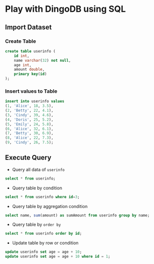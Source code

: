 # Play with DingoDB using SQL

## Import Dataset

### Create Table

```sql
create table userinfo (
    id int,
    name varchar(32) not null,
    age int,
    amount double,
    primary key(id)
);
```

### Insert values to Table

```sql
insert into userinfo values
(1, 'Alice', 18, 3.5),
(2, 'Betty', 22, 4.1),
(3, 'Cindy', 39, 4.6),
(4, 'Doris', 25, 5.2),
(5, 'Emily', 24, 5.8),
(6, 'Alice', 32, 6.1),
(7, 'Betty', 30, 6.9),
(8, 'Alice', 22, 7.3),
(9, 'Cindy', 26, 7.5);
```

## Execute Query

- Query all data of `userinfo`

```sql
select * from userinfo;
```

- Query table by condition

```sql
select * from userinfo where id=3;
```

- Query table by aggregation condition

```sql
select name, sum(amount) as sumAmount from userinfo group by name;
```

- Query table by `order by`

```sql
select * from userinfo order by id;
```

- Update table by row or condition

```sql
update userinfo set age = age + 10;
update userinfo set age = age + 10 where id = 1;
```
